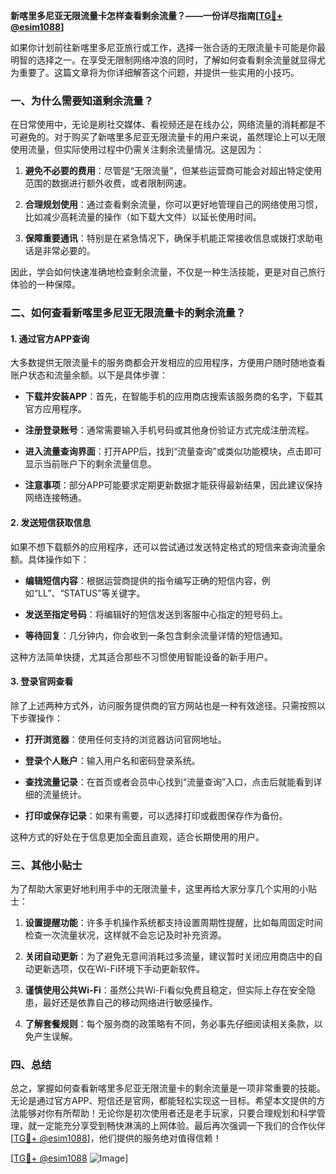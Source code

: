 **新喀里多尼亚无限流量卡怎样查看剩余流量？——一份详尽指南[[TG💪+ @esim1088](https://t.me/s/esim1088)]**

如果你计划前往新喀里多尼亚旅行或工作，选择一张合适的无限流量卡可能是你最明智的选择之一。在享受无限制网络冲浪的同时，了解如何查看剩余流量就显得尤为重要了。这篇文章将为你详细解答这个问题，并提供一些实用的小技巧。

### 一、为什么需要知道剩余流量？

在日常使用中，无论是刷社交媒体、看视频还是在线办公，网络流量的消耗都是不可避免的。对于购买了新喀里多尼亚无限流量卡的用户来说，虽然理论上可以无限使用流量，但实际使用过程中仍需关注剩余流量情况。这是因为：

1. **避免不必要的费用**：尽管是“无限流量”，但某些运营商可能会对超出特定使用范围的数据进行额外收费，或者限制网速。
   
2. **合理规划使用**：通过查看剩余流量，你可以更好地管理自己的网络使用习惯，比如减少高耗流量的操作（如下载大文件）以延长使用时间。

3. **保障重要通讯**：特别是在紧急情况下，确保手机能正常接收信息或拨打求助电话是非常必要的。

因此，学会如何快速准确地检查剩余流量，不仅是一种生活技能，更是对自己旅行体验的一种保障。

### 二、如何查看新喀里多尼亚无限流量卡的剩余流量？

#### 1. 通过官方APP查询

大多数提供无限流量卡的服务商都会开发相应的应用程序，方便用户随时随地查看账户状态和流量余额。以下是具体步骤：

- **下载并安装APP**：首先，在智能手机的应用商店搜索该服务商的名字，下载其官方应用程序。
  
- **注册登录账号**：通常需要输入手机号码或其他身份验证方式完成注册流程。

- **进入流量查询界面**：打开APP后，找到“流量查询”或类似功能模块，点击即可显示当前账户下的剩余流量信息。

- **注意事项**：部分APP可能要求定期更新数据才能获得最新结果，因此建议保持网络连接畅通。

#### 2. 发送短信获取信息

如果不想下载额外的应用程序，还可以尝试通过发送特定格式的短信来查询流量余额。具体操作如下：

- **编辑短信内容**：根据运营商提供的指令编写正确的短信内容，例如“LL”、“STATUS”等关键字。

- **发送至指定号码**：将编辑好的短信发送到客服中心指定的短号码上。

- **等待回复**：几分钟内，你会收到一条包含剩余流量详情的短信通知。

这种方法简单快捷，尤其适合那些不习惯使用智能设备的新手用户。

#### 3. 登录官网查看

除了上述两种方式外，访问服务提供商的官方网站也是一种有效途径。只需按照以下步骤操作：

- **打开浏览器**：使用任何支持的浏览器访问官网地址。

- **登录个人账户**：输入用户名和密码登录系统。

- **查找流量记录**：在首页或者会员中心找到“流量查询”入口，点击后就能看到详细的流量统计。

- **打印或保存记录**：如果有需要，可以选择打印或截图保存作为备份。

这种方式的好处在于信息更加全面且直观，适合长期使用的用户。

### 三、其他小贴士

为了帮助大家更好地利用手中的无限流量卡，这里再给大家分享几个实用的小贴士：

1. **设置提醒功能**：许多手机操作系统都支持设置周期性提醒，比如每周固定时间检查一次流量状况，这样就不会忘记及时补充资源。

2. **关闭自动更新**：为了避免无意间消耗过多流量，建议暂时关闭应用商店中的自动更新选项，仅在Wi-Fi环境下手动更新软件。

3. **谨慎使用公共Wi-Fi**：虽然公共Wi-Fi看似免费且稳定，但实际上存在安全隐患，最好还是依靠自己的移动网络进行敏感操作。

4. **了解套餐规则**：每个服务商的政策略有不同，务必事先仔细阅读相关条款，以免产生误解。

### 四、总结

总之，掌握如何查看新喀里多尼亚无限流量卡的剩余流量是一项非常重要的技能。无论是通过官方APP、短信还是官网，都能轻松实现这一目标。希望本文提供的方法能够对你有所帮助！无论你是初次使用者还是老手玩家，只要合理规划和科学管理，就一定能充分享受到畅快淋漓的上网体验。最后再次强调一下我们的合作伙伴[[TG💪+ @esim1088](https://t.me/s/esim1088)]，他们提供的服务绝对值得信赖！

[[TG💪+ @esim1088](https://t.me/s/esim1088) ![Image](https://i.postimg.cc/4NQfJmqS/Snipaste-2025-05-13-00-14-12.png)]